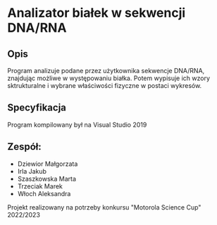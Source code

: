 # Analizator białek w sekwencji DNA/RNA

## Opis

Program analizuje podane przez użytkownika sekwencje DNA/RNA, 
znajdując możliwe w występowaniu białka.
Potem wypisuje ich wzory sktrukturalne i wybrane właściwości fizyczne w postaci wykresów.

## Specyfikacja
Program kompilowany był na Visual Studio 2019

## Zespół:
- Dziewior Małgorzata
- Irla Jakub
- Szaszkowska Marta
- Trzeciak Marek
- Włoch Aleksandra

Projekt realizowany na potrzeby konkursu "Motorola Science Cup" 2022/2023
